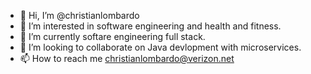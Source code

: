 - 👋 Hi, I’m @christianlombardo
- 👀 I’m interested in software engineering and health and fitness.
- 🌱 I’m currently softare engineering full stack.
- 💞️ I’m looking to collaborate on Java devlopment with microservices.
- 📫 How to reach me christianlombardo@verizon.net

<!---
christianlombardo/christianlombardo is a ✨ special ✨ repository because its `README.md` (this file) appears on your GitHub profile.
You can click the Preview link to take a look at your changes.
--->
